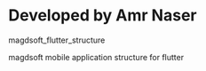 # Developed by Amr Naser

magdsoft_flutter_structure

magdsoft mobile application structure for flutter
